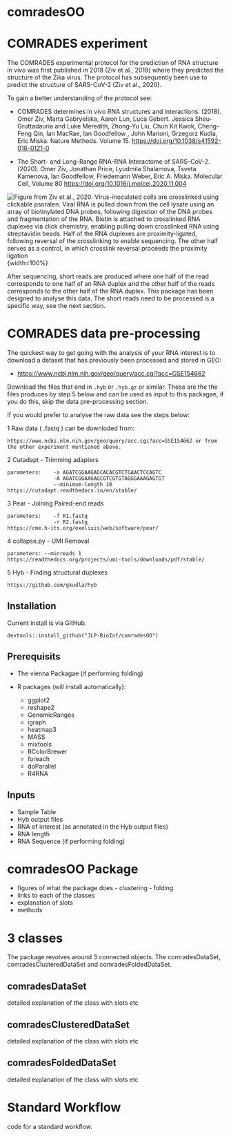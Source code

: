 # comradesOO 

# COMRADES experiment


The COMRADES experimental protocol for the prediction of RNA structure in vivo was first published in 2018 (Ziv et al., 2019) where they predicted the structure of the Zika virus. The protocol has subsequently been use to predict the structure of SARS-CoV-2 (Ziv et al., 2020).

To gain a better understanding of the protocol see:


* COMRADES determines in vivo RNA structures and interactions. (2018). Omer Ziv, Marta Gabryelska, Aaron Lun, Luca Gebert. Jessica Sheu-Gruttadauria and Luke Meredith, Zhong-Yu Liu,  Chun Kit Kwok, Cheng-Feng Qin, Ian MacRae, Ian Goodfellow , John Marioni, Grzegorz Kudla, Eric Miska.  Nature Methods. Volume 15. https://doi.org/10.1038/s41592-018-0121-0   

* The Short- and Long-Range RNA-RNA Interactome of SARS-CoV-2. (2020). Omer Ziv, Jonathan Price, Lyudmila Shalamova, Tsveta Kamenova, Ian Goodfellow, Friedemann Weber, Eric A. Miska. Molecular Cell,
Volume 80
    https://doi.org/10.1016/j.molcel.2020.11.004


![Figure from Ziv et al., 2020. Virus-inoculated cells are crosslinked using clickable psoralen. Viral RNA is pulled down from the cell lysate using an array of biotinylated DNA probes, following digestion of the DNA probes and fragmentation of the RNA. Biotin is attached to crosslinked RNA duplexes via click chemistry, enabling pulling down crosslinked RNA using streptavidin beads. Half of the RNA duplexes are proximity-ligated, following reversal of the crosslinking to enable sequencing. The other half serves as a control, in which crosslink reversal proceeds the proximity ligation](vignettes/comradesProtocol.jpg){width=100%}


After sequencing, short reads are produced where one half of the read corresponds to one half of an RNA duplex and the other half of the reads corresponds to the other half of the RNA duplex. This package has been designed to analyse this data. The short reads need to be processed is a specific way, see the next section. 


# COMRADES data pre-processing

The quickest way to get going with the analysis of your RNA interest is to download a dataset that has previously been processed and stored in GEO:

* https://www.ncbi.nlm.nih.gov/geo/query/acc.cgi?acc=GSE154662

Download the files that end in `.hyb` or `.hyb.gz` or similar. These are the the files produces by step 5 below and can be used as input to this packagae, if you do this, skip the data pre-processing section.

If you would prefer to analyse the raw data see the steps below:


1 Raw data ( .fastq ) can be downloded from: 

    https://www.ncbi.nlm.nih.gov/geo/query/acc.cgi?acc=GSE154662 or from
    the other experiment mentioned above. 

2 Cutadapt - Trimming adapters

    parameters:    -a AGATCGGAAGAGCACACGTCTGAACTCCAGTC 
                   -A AGATCGGAAGAGCGTCGTGTAGGGAAAGAGTGT
                   --minimum-length 10 
    https://cutadapt.readthedocs.io/en/stable/
    
3 Pear - Joining Paired-end reads

    parameters:    -f R1.fastq
                   -r R2.fastq
    https://cme.h-its.org/exelixis/web/software/pear/
    
4 collapse.py - UMI Removal 

    parameters: --minreads 1
    https://readthedocs.org/projects/umi-tools/downloads/pdf/stable/
    
5  Hyb  -  Finding structural duplexes 
    
    https://github.com/gkudla/hyb



## Installation

Current install is via GitHub. 

```{r}
devtools::install_github("JLP-BioInf/comradesOO")
```



## Prerequisits 



* The vienna Packagae (if performing folding)


* R packages (will install automatically):
     
    + ggplot2
    + reshape2
    + GenomicRanges
    + igraph
    + heatmap3
    + MASS
    + mixtools
    + RColorBrewer
    + foreach
    + doParallel
    + R4RNA
    
    

## Inputs

* Sample Table
* Hyb output files
* RNA of interest (as annotated in the Hyb output files)
* RNA length
* RNA Sequence (if performing folding)



# comradesOO Package

* figures of what the package does  - clustering - folding 
* links to each of the classes 
* explanation of slots 
* methods


# 3 classes

The package revolves around 3 connected objects. The comradesDataSet, comradesClusteredDataSet and comradesFoldedDataSet. 

## comradesDataSet

detailed explanation of the class with slots etc

## comradesClusteredDataSet

detailed explanation of the class with slots etc

## comradesFoldedDataSet

detailed explanation of the class with slots etc

# Standard Workflow

code for a standard workflow. 
